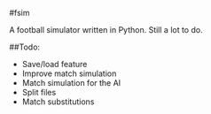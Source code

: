 #fsim

A football simulator written in Python.
Still a lot to do.

##Todo:
* Save/load feature
* Improve match simulation
* Match simulation for the AI
* Split files
* Match substitutions
